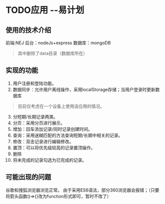 TODO应用  --易计划
========
使用的技术介绍
--------
前端:NEJ
后台：nodeJs+express
数据库：mongoDB

>其中删除了data目录（数据库所在）

实现的功能
--------
1. 用户注册和登陆功能。
2. 数据同步：允许用户离线操作，采用localStorage存储；当用户登录时更新数据库 
  > 目前仅考虑在一个设备上使用该应用的情况。
3. 分短期/长期记录两类。
4. 分页：采用分页进行展示。
5. 增加：回车添加记录/同时记录创建时间。
6. 查询：采用迷糊匹配的方法查询短期/长期中相关的记录。
7. 修改：双击记录进行编辑修改。
8. 置顶：可以将优先级较高的记录置顶操作。
9. 删除
10. 将未完成的记录勾选为已完成的记录。

可能出现的问题
--------
谷歌和搜狐浏览器浏览正常。
由于采用ES6语法，部分360浏览器会报错；（只要将箭头函数()=>{}改为function形式即可，暂时不改了）
